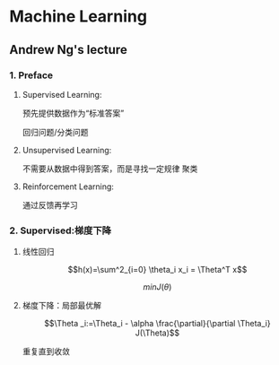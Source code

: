 # Machine Learning

## Andrew Ng's lecture

### 1. Preface

1. Supervised Learning:

    预先提供数据作为“标准答案”

    回归问题/分类问题

2. Unsupervised Learning:

    不需要从数据中得到答案，而是寻找一定规律
    聚类

3. Reinforcement Learning:

    通过反馈再学习

### 2. Supervised:梯度下降

1. 线性回归

    $$h(x)=\sum^2_{i=0} \theta_i x_i = \Theta^T x$$

    $$min J(\theta)$$

2. 梯度下降：局部最优解

    $$\Theta 
    _i:=\Theta_i - \alpha \frac{\partial}{\partial \Theta_i} J(\Theta)$$

    重复直到收敛